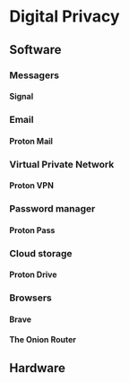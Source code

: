 # Digital Privacy



## Software

### Messagers

#### Signal

### Email

#### Proton Mail

### Virtual Private Network

#### Proton VPN

### Password manager

#### Proton Pass

### Cloud storage

#### Proton Drive

### Browsers

#### Brave

#### The Onion Router

## Hardware

###
